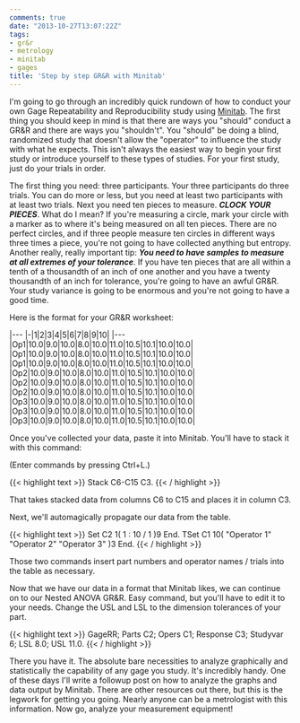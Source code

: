 ```yaml
---
comments: true
date: "2013-10-27T13:07:22Z"
tags:
- gr&r
- metrology
- minitab
- gages
title: 'Step by step GR&R with Minitab'
---
```


I'm going to go through an incredibly quick rundown of how to conduct
your own Gage Repeatability and Reproducibility study using
[Minitab](http://www.minitab.com/). The first thing you should keep in
mind is that there are ways you "should" conduct a GR&R and there are
ways you "shouldn't". You "should" be doing a blind, randomized study
that doesn't allow the "operator" to influence the study with what he
expects. This isn't always the easiest way to begin your first study or
introduce yourself to these types of studies. For your first study, just
do your trials in order.

The first thing you need: three participants. Your three participants do
three trials. You can do more or less, but you need at least two
participants with at least two trials. Next you need ten pieces to
measure. _**CLOCK YOUR PIECES**_. What do I mean? If you're measuring a
circle, mark your circle with a marker as to where it's being measured
on all ten pieces. There are no perfect circles, and if three people
measure ten circles in different ways three times a piece, you're not
going to have collected anything but entropy. Another really, really
important tip: _**You need to have samples to measure at all extremes of
your tolerance**_. If you have ten pieces that are all within a tenth of
a thousandth of an inch of one another and you have a twenty thousandth
of an inch for tolerance, you're going to have an awful GR&R. Your study
variance is going to be enormous and you're not going to have a good
time.

Here is the format for your GR&R worksheet:

|---
|-|1|2|3|4|5|6|7|8|9|10|
|---
|Op1|10.0|9.0|10.0|8.0|10.0|11.0|10.5|10.1|10.0|10.0|
|Op1|10.0|9.0|10.0|8.0|10.0|11.0|10.5|10.1|10.0|10.0|
|Op1|10.0|9.0|10.0|8.0|10.0|11.0|10.5|10.1|10.0|10.0|
|Op2|10.0|9.0|10.0|8.0|10.0|11.0|10.5|10.1|10.0|10.0|
|Op2|10.0|9.0|10.0|8.0|10.0|11.0|10.5|10.1|10.0|10.0|
|Op2|10.0|9.0|10.0|8.0|10.0|11.0|10.5|10.1|10.0|10.0|
|Op3|10.0|9.0|10.0|8.0|10.0|11.0|10.5|10.1|10.0|10.0|
|Op3|10.0|9.0|10.0|8.0|10.0|11.0|10.5|10.1|10.0|10.0|
|Op3|10.0|9.0|10.0|8.0|10.0|11.0|10.5|10.1|10.0|10.0|

Once you've collected your data, paste it into Minitab. You'll have to
stack it with this command:

(Enter commands by pressing Ctrl+L.)

{{< highlight text >}}
Stack C6-C15 C3.
{{< / highlight >}}

That takes stacked data from columns C6 to C15 and places it in column
C3.

Next, we'll automagically propagate our data from the table.

{{< highlight text >}}
Set C2
  1( 1 : 10 / 1 )9
  End.
TSet C1
  10(  "Operator 1" "Operator 2" "Operator 3" )3
  End.
{{< / highlight >}}

Those two commands insert part numbers and operator names / trials into
the table as necessary.

Now that we have our data in a format that Minitab likes, we can
continue on to our Nested ANOVA GR&R. Easy command, but you'll have to
edit it to your needs. Change the USL and LSL to the dimension
tolerances of your part.

{{< highlight text >}}
GageRR;
  Parts C2;
  Opers C1;
  Response C3;
  Studyvar 6;
  LSL 8.0;
  USL 11.0.
{{< / highlight >}}

There you have it. The absolute bare necessities to analyze graphically
and statistically the capability of any gage you study. It's incredibly
handy. One of these days I'll write a followup post on how to analyze
the graphs and data output by Minitab. There are other resources out
there, but this is the legwork for getting you going. Nearly anyone can
be a metrologist with this information. Now go, analyze your measurement
equipment!
